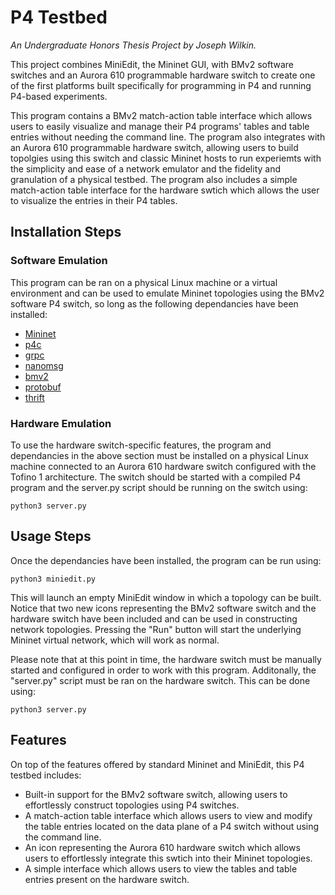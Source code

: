 P4 Testbed
========================================================
*An Undergraduate Honors Thesis Project by Joseph Wilkin.*

This project combines MiniEdit, the Mininet GUI, with BMv2 software switches and an Aurora 610 programmable hardware switch to create one of the first platforms built specifically for programming in P4 and running P4-based experiments.

This program contains a BMv2 match-action table interface which allows users to easily visualize and manage their P4 programs' tables and table entries without needing the command line. The program also integrates with an Aurora 610 programmable hardware switch, allowing users to build topolgies using this switch and classic Mininet hosts to run experiemts with the simplicity and ease of a network emulator and the fidelity and granulation of a physical testbed. The program also includes a simple match-action table interface for the hardware swtich which allows the user to visualize the entries in their P4 tables.

## Installation Steps

### Software Emulation

This program can be ran on a physical Linux machine or a virtual environment and can be used to emulate Mininet topologies using the BMv2 software P4 switch, so long as the following dependancies have been installed:

* [Mininet](https://github.com/mininet/mininet)
* [p4c](https://github.com/p4lang/p4c)
* [grpc](https://github.com/grpc/grpc)
* [nanomsg](https://github.com/nanomsg/nanomsg)
* [bmv2](https://github.com/p4lang/behavioral-model)
* [protobuf](https://github.com/protocolbuffers/protobuf)
* [thrift](https://github.com/apache/thrift)

### Hardware Emulation

To use the hardware switch-specific features, the program and dependancies in the above section must be installed on a physical Linux machine connected to an Aurora 610 hardware switch configured with the Tofino 1 architecture. The switch should be started with a compiled P4 program and the server.py script should be running on the switch using:

`python3 server.py`

## Usage Steps

Once the dependancies have been installed, the program can be run using:

`python3 miniedit.py`

This will launch an empty MiniEdit window in which a topology can be built. Notice that two new icons representing the BMv2 software switch and the hardware switch have been included and can be used in constructing network topologies. Pressing the "Run" button will start the underlying Mininet virtual network, which will work as normal.

Please note that at this point in time, the hardware switch must be manually started and configured in order to work with this program. Additonally, the "server.py" script must be ran on the hardware switch. This can be done using:

`python3 server.py`

## Features

On top of the features offered by standard Mininet and MiniEdit, this P4 testbed includes:

* Built-in support for the BMv2 software switch, allowing users to effortlessly construct topologies using P4 switches.
* A match-action table interface which allows users to view and modify the table entries located on the data plane of a P4 switch without using the command line.
* An icon representing the Aurora 610 hardware switch which allows users to effortlessly integrate this swtich into their Mininet topologies.
* A simple interface which allows users to view the tables and table entries present on the hardware switch.


